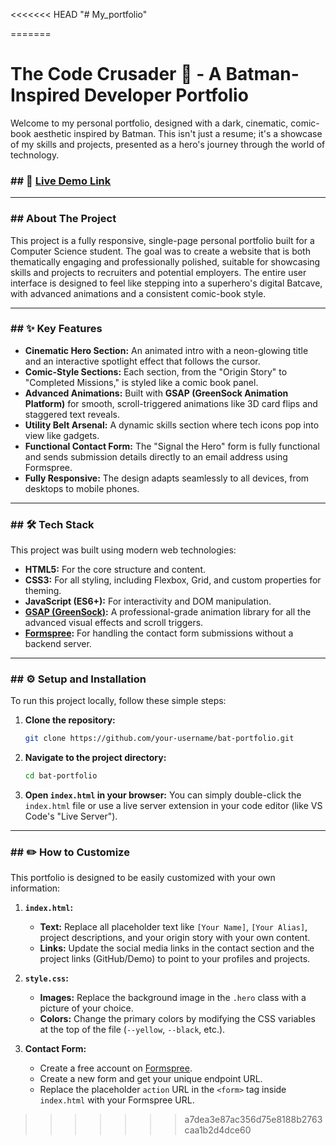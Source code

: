 <<<<<<< HEAD
"# My_portfolio" 

=======


# The Code Crusader 🦇 - A Batman-Inspired Developer Portfolio

Welcome to my personal portfolio, designed with a dark, cinematic, comic-book aesthetic inspired by Batman. This isn't just a resume; it's a showcase of my skills and projects, presented as a hero's journey through the world of technology.

### \#\# 🚀 [Live Demo Link](https://my-portfolio-two-kappa-19.vercel.app/)



-----

### \#\# About The Project

This project is a fully responsive, single-page personal portfolio built for a Computer Science student. The goal was to create a website that is both thematically engaging and professionally polished, suitable for showcasing skills and projects to recruiters and potential employers. The entire user interface is designed to feel like stepping into a superhero's digital Batcave, with advanced animations and a consistent comic-book style.

-----

### \#\# ✨ Key Features

  * **Cinematic Hero Section:** An animated intro with a neon-glowing title and an interactive spotlight effect that follows the cursor.
  * **Comic-Style Sections:** Each section, from the "Origin Story" to "Completed Missions," is styled like a comic book panel.
  * **Advanced Animations:** Built with **GSAP (GreenSock Animation Platform)** for smooth, scroll-triggered animations like 3D card flips and staggered text reveals.
  * **Utility Belt Arsenal:** A dynamic skills section where tech icons pop into view like gadgets.
  * **Functional Contact Form:** The "Signal the Hero" form is fully functional and sends submission details directly to an email address using Formspree.
  * **Fully Responsive:** The design adapts seamlessly to all devices, from desktops to mobile phones.

-----

### \#\# 🛠️ Tech Stack

This project was built using modern web technologies:

  * **HTML5:** For the core structure and content.
  * **CSS3:** For all styling, including Flexbox, Grid, and custom properties for theming.
  * **JavaScript (ES6+):** For interactivity and DOM manipulation.
  * **[GSAP (GreenSock)](https://gsap.com/):** A professional-grade animation library for all the advanced visual effects and scroll triggers.
  * **[Formspree](https://formspree.io/):** For handling the contact form submissions without a backend server.

-----

### \#\# ⚙️ Setup and Installation

To run this project locally, follow these simple steps:

1.  **Clone the repository:**
    ```bash
    git clone https://github.com/your-username/bat-portfolio.git
    ```
2.  **Navigate to the project directory:**
    ```bash
    cd bat-portfolio
    ```
3.  **Open `index.html` in your browser:**
    You can simply double-click the `index.html` file or use a live server extension in your code editor (like VS Code's "Live Server").

-----

### \#\# ✏️ How to Customize

This portfolio is designed to be easily customized with your own information:

1.  **`index.html`:**

      * **Text:** Replace all placeholder text like `[Your Name]`, `[Your Alias]`, project descriptions, and your origin story with your own content.
      * **Links:** Update the social media links in the contact section and the project links (GitHub/Demo) to point to your profiles and projects.
      

2.  **`style.css`:**

      * **Images:** Replace the background image in the `.hero` class with a picture of your choice.
      * **Colors:** Change the primary colors by modifying the CSS variables at the top of the file (`--yellow`, `--black`, etc.).

3.  **Contact Form:**

      * Create a free account on [Formspree](https://formspree.io/).
      * Create a new form and get your unique endpoint URL.
      * Replace the placeholder `action` URL in the `<form>` tag inside `index.html` with your Formspree URL.
>>>>>>> a7dea3e87ac356d75e8188b2763caa1b2d4dce60

